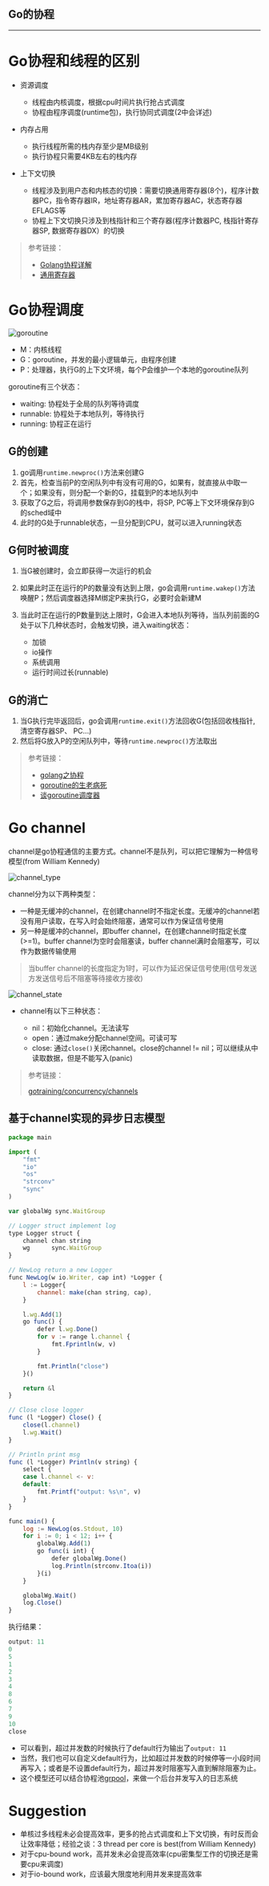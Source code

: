 Go的协程
---

---

# Go协程和线程的区别

* 资源调度
	* 线程由内核调度，根据cpu时间片执行抢占式调度
	* 协程由程序调度(runtime包)，执行协同式调度(2中会详述)

* 内存占用
	* 执行线程所需的栈内存至少是MB级别
	* 执行协程只需要4KB左右的栈内存

* 上下文切换
	* 线程涉及到用户态和内核态的切换：需要切换通用寄存器(8个)，程序计数器PC，指令寄存器IR，地址寄存器AR，累加寄存器AC，状态寄存器EFLAGS等
	* 协程上下文切换只涉及到栈指针和三个寄存器(程序计数器PC, 栈指针寄存器SP, 数据寄存器DX）的切换

> 参考链接：
> 
> * [Golang协程详解](http://www.cnblogs.com/liang1101/p/7285955.html)
> * [通用寄存器](https://blog.csdn.net/sinat_38972110/article/details/72927858)

# Go协程调度

![goroutine](./images/goroutine.jpg)

* M：内核线程
* G：goroutine，并发的最小逻辑单元，由程序创建
* P：处理器，执行G的上下文环境，每个P会维护一个本地的goroutine队列

goroutine有三个状态：

* waiting: 协程处于全局的队列等待调度
* runnable: 协程处于本地队列，等待执行
* running: 协程正在运行

## G的创建

1. go调用`runtime.newproc()`方法来创建G
2. 首先，检查当前P的空闲队列中有没有可用的G，如果有，就直接从中取一个；如果没有，则分配一个新的G，挂载到P的本地队列中
3. 获取了G之后，将调用参数保存到G的栈中，将SP, PC等上下文环境保存到G的sched域中
4. 此时的G处于runnable状态，一旦分配到CPU，就可以进入running状态

## G何时被调度

1. 当G被创建时，会立即获得一次运行的机会
2. 如果此时正在运行的P的数量没有达到上限，go会调用`runtime.wakep()`方法唤醒P；然后调度器选择M绑定P来执行G，必要时会新建M
3. 当此时正在运行的P数量到达上限时，G会进入本地队列等待，当队列前面的G处于以下几种状态时，会触发切换，进入waiting状态：

	* 加锁
	* io操作
	* 系统调用
	* 运行时间过长(runnable)

## G的消亡

1. 当G执行完毕返回后，go会调用`runtime.exit()`方法回收G(包括回收栈指针, 清空寄存器SP、 PC...)
2. 然后将G放入P的空闲队列中，等待`runtime.newproc()`方法取出

> 参考链接：
> 
> * [golang之协程](http://www.cnblogs.com/chenny7/p/4498322.html)
> * [goroutine的生老病死](https://tiancaiamao.gitbooks.io/go-internals/content/zh/05.2.html)
> * [谈goroutine调度器](https://tonybai.com/2017/06/23/an-intro-about-goroutine-scheduler/)

# Go channel

channel是go协程通信的主要方式。channel不是队列，可以把它理解为一种信号模型(from William Kennedy)

![channel_type](./images/signaling_with_data.png)

channel分为以下两种类型：

* 一种是无缓冲的channel，在创建channel时不指定长度。无缓冲的channel若没有用户读取，在写入时会始终阻塞，通常可以作为保证信号使用
* 另一种是缓冲的channel，即buffer channel，在创建channel时指定长度(>=1)。buffer channel为空时会阻塞读，buffer channel满时会阻塞写，可以作为数据传输使用
	
> 当buffer channel的长度指定为1时，可以作为延迟保证信号使用(信号发送方发送信号后不阻塞等待接收方接收)
		
![channel_state](./images/channel_state.png)

* channel有以下三种状态：

	* nil：初始化channel。无法读写
	* open：通过make分配channel空间。可读可写
	* close: 通过`close()`关闭channel。close的channel != nil；可以继续从中读取数据，但是不能写入(panic)

> 参考链接：
> 
> [gotraining/concurrency/channels](https://github.com/ardanlabs/gotraining/blob/master/topics/go/concurrency/channels/README.md)

## 基于channel实现的异步日志模型

```javascript
package main

import (
	"fmt"
	"io"
	"os"
	"strconv"
	"sync"
)

var globalWg sync.WaitGroup

// Logger struct implement log
type Logger struct {
	channel chan string
	wg      sync.WaitGroup
}

// NewLog return a new Logger
func NewLog(w io.Writer, cap int) *Logger {
	l := Logger{
		channel: make(chan string, cap),
	}

	l.wg.Add(1)
	go func() {
		defer l.wg.Done()
		for v := range l.channel {
			fmt.Fprintln(w, v)
		}

		fmt.Println("close")
	}()

	return &l
}

// Close close logger
func (l *Logger) Close() {
	close(l.channel)
	l.wg.Wait()
}

// Println print msg
func (l *Logger) Println(v string) {
	select {
	case l.channel <- v:
	default:
		fmt.Printf("output: %s\n", v)
	}
}

func main() {
	log := NewLog(os.Stdout, 10)
	for i := 0; i < 12; i++ {
		globalWg.Add(1)
		go func(i int) {
			defer globalWg.Done()
			log.Println(strconv.Itoa(i))
		}(i)
	}

	globalWg.Wait()
	log.Close()
}
```

执行结果：

```javascript
output: 11
0
5
1
2
3
4
8
6
7
9
10
close
```

* 可以看到，超过并发数的时候执行了default行为输出了`output: 11`
* 当然，我们也可以自定义default行为，比如超过并发数的时候停等一小段时间再写入；或者是不设置default行为，超过并发时阻塞写入直到解除阻塞为止。
* 这个模型还可以结合协程池[grpool](http://km.netease.com/article/245063)，来做一个后台并发写入的日志系统

# Suggestion
	
* 单核过多线程未必会提高效率，更多的抢占式调度和上下文切换，有时反而会让效率降低；经验之谈：3 thread per core is best(from William Kennedy)
* 对于cpu-bound work，高并发未必会提高效率(cpu密集型工作的切换还是需要cpu来调度)
* 对于io-bound work，应该最大限度地利用并发来提高效率
